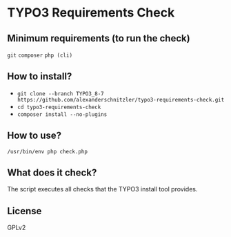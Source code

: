 # TYPO3 Requirements Check

## Minimum requirements (to run the check)

`git`
`composer`
`php (cli)`

## How to install?

- `git clone --branch TYPO3_8-7 https://github.com/alexanderschnitzler/typo3-requirements-check.git`
- `cd typo3-requirements-check`
- `composer install --no-plugins`

## How to use?

`/usr/bin/env php check.php`

## What does it check?

The script executes all checks that the TYPO3 install tool provides.

## License
GPLv2
